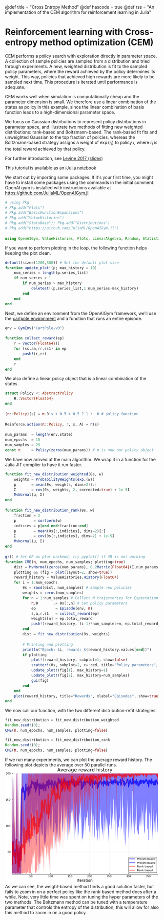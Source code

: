 @def title = "Cross Entropy Method"
@def hascode = true
@def rss = "An implementation of the CEM algorithm for reinforcement learning in Julia"


# Reinforcement learning with Cross-entropy method optimization (CEM)

CEM performs a policy search with exploration directly in parameter space. A collection of sample policies are sampled from a distribution and tried through experiments. A new, weighted distribution is fit to the sampled policy parameters, where the reward achieved by the policy determines its weight. This way, policies that achieved high rewards are more likely to be sampled next time. This procedure is iterated until performance is adequate.

CEM works well when simulation is computationally cheap and the parameter dimension is small. We therefore use a linear combination of the states as policy in this example, since the linear combination of basis function leads to a high-dimensional parameter space.

We focus on Gaussian distributions to represent policy distributions in parameter space, and illustrate two methods of fitting new weighted distributions: rank-based and Boltzmann-based. The rank-based fit fits and unweighted Gaussian to the top fraction of policies, whereas the Boltzmann-based strategy assigns a weight of $\exp(r_i)$ to policy $i$, where $r_i$ is the total reward achieved by that policy.

For further introduction, see [Levine 2017 (slides)](http://rll.berkeley.edu/deeprlcourse/f17docs/lecture_7_advanced_q_learning.pdf)

This tutorial is available as an [iJulia notebook](https://github.com/baggepinnen/baggepinnen.github.io/blob/master/cem.ipynb)

We start out by importing some packages. If it's your first time, you might have to install some packages using the commands in the initial comment.
OpenAI gym is installed with instructions available at https://github.com/JuliaML/OpenAIGym.jl
```julia
# using Pkg
# Pkg.add("Plots")
# Pkg.add("BasisFunctionExpansions")
# Pkg.add("ValueHistories")
# Pkg.add("StatsBase"); Pkg.add("Distributions")
# Pkg.add("https://github.com/JuliaML/OpenAIGym.jl")

using OpenAIGym, ValueHistories, Plots, LinearAlgebra, Random, Statistics, StatsBase, Distributions
```

If you want to perform plotting in the loop, the following function helps keeping the plot clean.
```julia
default(size=(1200,800)) # Set the default plot size
function update_plot!(p; max_history = 10)
    num_series = length(p.series_list)
    if num_series > 1
        if num_series > max_history
            deleteat!(p.series_list,1:num_series-max_history)
        end
    end
end
```

Next, we define an environment from the OpenAIGym framework, we'll use the [cartpole environment](https://gym.openai.com/envs/CartPole-v0/) and a function that runs an entire episode.
```julia
env = GymEnv("CartPole-v0")

function collect_reward(ep)
    r = Vector{Float64}()
    for (ss,aa,rr,ss1) in ep
        push!(r,rr)
    end
    r
end
```

We also define a linear policy object that is a linear combination of the states.
```julia
struct Policy <: AbstractPolicy
    θ::Vector{Float64}
end

(π::Policy)(s) = π.θ's + 0.5 > 0.5 ? 1 :  0 # policy function

Reinforce.action(π::Policy, r, s, A) = π(s)

num_params  = length(env.state)
num_epochs  = 15
num_samples = 25
const π     = Policy(zeros(num_params)) # π is now our policy object
```

We have now arrived at the main algorithm. We wrap it in a function for the Julia JIT complier to have it run faster.
```julia
function fit_new_distribution_weighted(θs, w)
    weights = ProbabilityWeights(exp.(w))
    μ       = mean(θs, weights, dims=2)[:]
    Σ       = cov(θs, weights, 2, corrected=true) + 1e-5I
    MvNormal(μ, Σ)
end

function fit_new_distribution_rank(θs, w)
    fraction = 2
    p        = sortperm(w)
    indicies = p[end-end÷fraction:end]
    μ        = mean(θs[:,indicies], dims=2)[:]
    Σ        = cov(θs[:,indicies], dims=2) + 1e-5I
    MvNormal(μ, Σ)
end

gr() # Set GR as plot backend, try pyplot() if GR is not working
function CME(π, num_epochs, num_samples; plotting=true)
    dist = MvNormal(zeros(num_params), 0.2Matrix{Float64}(I,num_params,num_params)) # Initial noise
    plotting && (fig = plot(layout=2, show=true))
    reward_history = ValueHistories.History(Float64)
    for i = 1:num_epochs
        θs = rand(dist, num_samples) # Sample new policies
        weights = zeros(num_samples)
        for n = 1:num_samples # Collect N trajectories for Expectation estimation
            π.θ       .= θs[:,n] # Set policy parameters
            ep         = Episode(env, π)
            s,a,r,s1   = collect_reward(ep)
            weights[n] = ep.total_reward
            push!(reward_history, (i-1)*num_samples+n, ep.total_reward)
        end
        dist = fit_new_distribution(θs, weights)

        # Printing and plotting
        println("Epoch: $i, reward: $(reward_history.values[end])")
        if plotting
            plot!(reward_history, subplot=1, show=false)
            scatter!(θs, subplot=2, c=:red, title="Policy parameters", show=false, legend=false)
            update_plot!(fig[1], max_history=1)
            update_plot!(fig[2], max_history=num_samples)
            gui(fig)
        end
    end
    plot(reward_history, title="Rewards", xlabel="Episodes", show=true)
end
```

We now call our function, with the two different distribution-refit strategies:
```julia
fit_new_distribution = fit_new_distribution_weighted
Random.seed!(0);
CME(π, num_epochs, num_samples; plotting=false)
```

```julia
fit_new_distribution = fit_new_distribution_rank
Random.seed!(0);
CME(π, num_epochs, num_samples; plotting=false)
```

If we run many experiments, we can plot the average reward history. The following plot depicts the average over 50 parallel runs.
![window](cem.png)
As we can see, the weight-based method finds a good solution faster, but fails to zoom in on a perfect policy like the rank-based method does after a while. Note, very little time was spent on tuning the hyper parameters of the two methods. The Boltzmann method can be tuned with a temperature parameter that controls the entropy of the distribution, this will allow for also this method to zoom in on a good policy.
